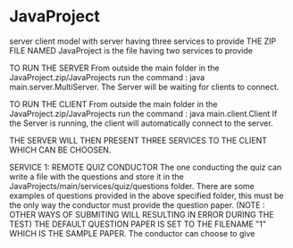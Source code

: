 # JavaProject
server client model with server having three services to provide
THE ZIP FILE NAMED JavaProject is the file having two services to provide

TO RUN THE SERVER
    From outside the main folder in the JavaProject.zip/JavaProjects run the command : java main.server.MultiServer.
    The Server will be waiting for clients to connect.
    
TO RUN THE CLIENT
    From outside the main folder in the JavaProject.zip/JavaProjects run the command : java main.client.Client
    If the Server is running, the client will automatically connect to the server.
    
 THE SERVER WILL THEN PRESENT THREE SERVICES TO THE CLIENT WHICH CAN BE CHOOSEN.

SERVICE 1:  REMOTE QUIZ CONDUCTOR
    The one conducting the quiz can write a file with the questions and store it in the JavaProjects/main/services/quiz/questions folder.
    There are some examples of questions provided in the above specified folder, this must be the only way the conductor must provide the question paper.
    (NOTE : OTHER WAYS OF SUBMITING WILL RESULTING IN ERROR DURING THE TEST)
    THE DEFAULT QUESTION PAPER IS SET TO THE FILENAME "1" WHICH IS THE SAMPLE PAPER.
    The conductor can choose to give 
  
